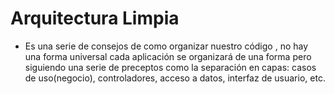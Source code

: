 # Arquitectura Limpia

- Es una serie de consejos de como organizar nuestro código , no hay una forma universal cada aplicación se organizará de una forma pero siguiendo una serie de preceptos como la separación en capas: casos de uso(negocio), controladores, acceso a datos, interfaz de usuario, etc.